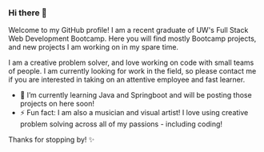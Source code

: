 ### Hi there 👋

Welcome to my GitHub profile! I am a recent graduate of UW's Full Stack Web Development Bootcamp. Here you will find mostly Bootcamp projects, and new projects I am working on in my spare time. 

I am a creative problem solver, and love working on code with small teams of people. I am currently looking for work in the field, so please contact me if you are interested in taking on an attentive employee and fast learner. 


- 🌱 I’m currently learning Java and Springboot and will be posting those projects on here soon!
- ⚡ Fun fact: I am also a musician and visual artist! I love using creative problem solving across all of my passions - including coding! 

Thanks for stopping by! ✨

<!--
**echandlerdavis/echandlerdavis** is a ✨ _special_ ✨ repository because its `README.md` (this file) appears on your GitHub profile.

Here are some ideas to get you started:

- 🔭 I’m currently working on ...
- 🌱 I’m currently learning ...
- 👯 I’m looking to collaborate on ...
- 🤔 I’m looking for help with ...
- 💬 Ask me about ...
- 📫 How to reach me: ...
- 😄 Pronouns: ...

-->

